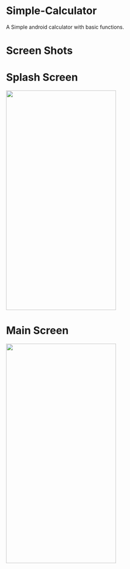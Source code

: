 # Simple-Calculator
A Simple android calculator with basic functions.

# Screen Shots

# Splash Screen
<img src ="https://user-images.githubusercontent.com/68765059/115217226-e94c8c00-a122-11eb-93e1-3f1a5409755a.png" width= "300" height ="600">

# Main Screen
<img src ="https://user-images.githubusercontent.com/68765059/115217338-07b28780-a123-11eb-8640-4d22d7716a55.png" width= "300" height ="600"> 
